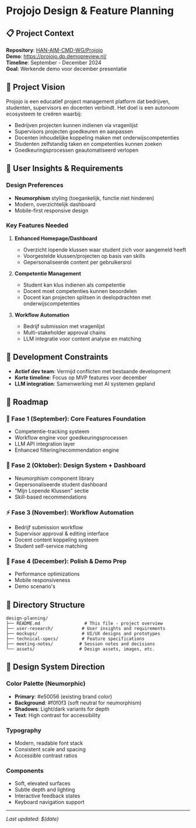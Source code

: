 # Projojo Design & Feature Planning

## 📋 Project Context

**Repository**: [HAN-AIM-CMD-WG/Projojo](https://github.com/HAN-AIM-CMD-WG/Projojo)  
**Demo**: https://projojo.dp.demopreview.nl/  
**Timeline**: September - December 2024  
**Goal**: Werkende demo voor december presentatie  

## 🎯 Project Vision

Projojo is een educatief project management platform dat bedrijven, studenten, supervisors en docenten verbindt. Het doel is een autonoom ecosysteem te creëren waarbij:

- Bedrijven projecten kunnen indienen via vragenlijst
- Supervisors projecten goedkeuren en aanpassen  
- Docenten inhoudelijke koppeling maken met onderwijscompetenties
- Studenten zelfstandig taken en competenties kunnen zoeken
- Goedkeuringsprocessen geautomatiseerd verlopen

## 💭 User Insights & Requirements

### Design Preferences
- **Neumorphism** styling (toegankelijk, functie niet hinderen)
- Modern, overzichtelijk dashboard
- Mobile-first responsive design

### Key Features Needed
1. **Enhanced Homepage/Dashboard**
   - Overzicht lopende klussen waar student zich voor aangemeld heeft
   - Voorgestelde klussen/projecten op basis van skills
   - Gepersonaliseerde content per gebruikersrol

2. **Competentie Management**
   - Student kan klus indienen als competentie
   - Docent moet competenties kunnen beoordelen
   - Docent kan projecten splitsen in deelopdrachten met onderwijscompetenties

3. **Workflow Automation**
   - Bedrijf submission met vragenlijst
   - Multi-stakeholder approval chains
   - LLM integratie voor content analyse en matching

## 🚧 Development Constraints

- **Actief dev team**: Vermijd conflicten met bestaande development
- **Korte timeline**: Focus op MVP features voor december
- **LLM integration**: Samenwerking met AI systemen gepland

## 📅 Roadmap

### 🚀 Fase 1 (September): Core Features Foundation
- Competentie-tracking systeem
- Workflow engine voor goedkeuringsprocessen  
- LLM API integration layer
- Enhanced filtering/recommendation engine

### 🎨 Fase 2 (Oktober): Design System + Dashboard
- Neumorphism component library
- Gepersonaliseerde student dashboard
- "Mijn Lopende Klussen" sectie
- Skill-based recommendations

### ⚡ Fase 3 (November): Workflow Automation
- Bedrijf submission workflow
- Supervisor approval & editing interface
- Docent content koppeling systeem
- Student self-service matching

### 🎁 Fase 4 (December): Polish & Demo Prep
- Performance optimizations
- Mobile responsiveness
- Demo scenario's

## 📁 Directory Structure

```
design-planning/
├── README.md                 # This file - project overview
├── user-research/           # User insights and requirements
├── mockups/                 # UI/UX designs and prototypes
├── technical-specs/         # Feature specifications
├── meeting-notes/          # Session notes and decisions
└── assets/                 # Design assets, images, etc.
```

## 🎨 Design System Direction

### Color Palette (Neumorphic)
- **Primary**: #e50056 (existing brand color)
- **Background**: #f0f0f3 (soft neutral for neumorphism)
- **Shadows**: Light/dark variants for depth
- **Text**: High contrast for accessibility

### Typography
- Modern, readable font stack
- Consistent scale and spacing
- Accessible contrast ratios

### Components
- Soft, elevated surfaces
- Subtle depth and lighting
- Interactive feedback states
- Keyboard navigation support

---

*Last updated: $(date)*



